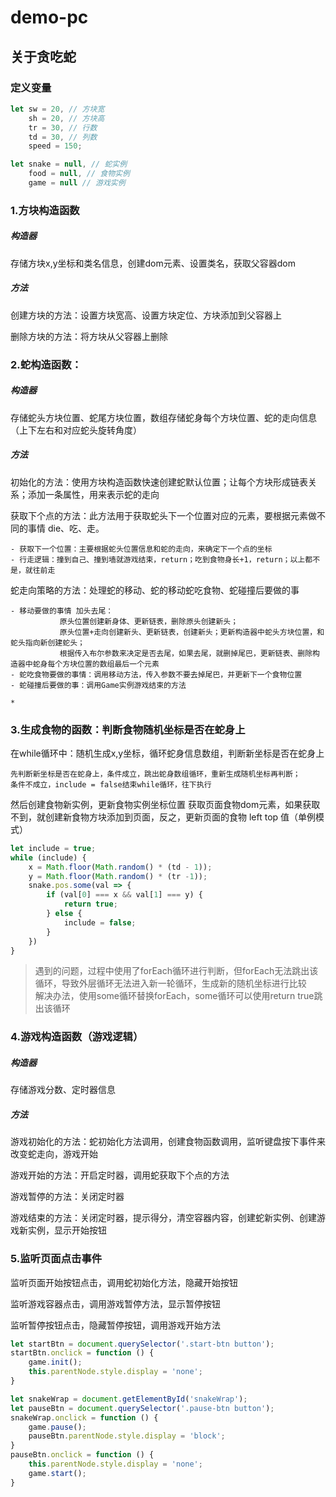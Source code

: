 # demo-pc

## 关于贪吃蛇

### 定义变量

```js
let sw = 20, // 方块宽
    sh = 20, // 方块高
    tr = 30, // 行数
    td = 30, // 列数
    speed = 150;

let snake = null, // 蛇实例
    food = null, // 食物实例
    game = null // 游戏实例
```

### 1.方块构造函数

##### 构造器
存储方块x,y坐标和类名信息，创建dom元素、设置类名，获取父容器dom

##### 方法

创建方块的方法：设置方块宽高、设置方块定位、方块添加到父容器上

删除方块的方法：将方块从父容器上删除

### 2.蛇构造函数：

##### 构造器

存储蛇头方块位置、蛇尾方块位置，数组存储蛇身每个方块位置、蛇的走向信息（上下左右和对应蛇头旋转角度）

##### 方法

初始化的方法：使用方块构造函数快速创建蛇默认位置；让每个方块形成链表关系；添加一条属性，用来表示蛇的走向

获取下个点的方法：此方法用于获取蛇头下一个位置对应的元素，要根据元素做不同的事情 die、吃、走。

    - 获取下一个位置：主要根据蛇头位置信息和蛇的走向，来确定下一个点的坐标
    - 行走逻辑：撞到自己、撞到墙就游戏结束，return；吃到食物身长+1，return；以上都不是，就往前走

蛇走向策略的方法：处理蛇的移动、蛇的移动蛇吃食物、蛇碰撞后要做的事

    - 移动要做的事情 加头去尾：
               原头位置创建新身体、更新链表，删除原头创建新头；
               原头位置+走向创建新头、更新链表，创建新头；更新构造器中蛇头方块位置，和蛇头指向新创建蛇头；
               根据传入布尔参数来决定是否去尾，如果去尾，就删掉尾巴，更新链表、删除构造器中蛇身每个方块位置的数组最后一个元素
    - 蛇吃食物要做的事情：调用移动方法，传入参数不要去掉尾巴，并更新下一个食物位置
    - 蛇碰撞后要做的事：调用Game实例游戏结束的方法

    * 

### 3.生成食物的函数：判断食物随机坐标是否在蛇身上

在while循环中：随机生成x,y坐标，循环蛇身信息数组，判断新坐标是否在蛇身上

    先判断新坐标是否在蛇身上，条件成立，跳出蛇身数组循环，重新生成随机坐标再判断；
    条件不成立，include = false结束while循环，往下执行

然后创建食物新实例，更新食物实例坐标位置
获取页面食物dom元素，如果获取不到，就创建新食物方块添加到页面，反之，更新页面的食物 left top 值（单例模式）

```js
let include = true;
while (include) {
    x = Math.floor(Math.random() * (td - 1));
    y = Math.floor(Math.random() * (tr -1));
    snake.pos.some(val => {
        if (val[0] === x && val[1] === y) {
            return true;
        } else {
            include = false;
        }
    })
}
```

> 遇到的问题，过程中使用了forEach循环进行判断，但forEach无法跳出该循环，导致外层循环无法进入新一轮循环，生成新的随机坐标进行比较  
解决办法，使用some循环替换forEach，some循环可以使用return true跳出该循环

### 4.游戏构造函数（游戏逻辑）

#####  构造器

存储游戏分数、定时器信息

#####  方法

游戏初始化的方法：蛇初始化方法调用，创建食物函数调用，监听键盘按下事件来改变蛇走向，游戏开始

游戏开始的方法：开启定时器，调用蛇获取下个点的方法

游戏暂停的方法：关闭定时器

游戏结束的方法：关闭定时器，提示得分，清空容器内容，创建蛇新实例、创建游戏新实例，显示开始按钮

### 5.监听页面点击事件

监听页面开始按钮点击，调用蛇初始化方法，隐藏开始按钮

监听游戏容器点击，调用游戏暂停方法，显示暂停按钮

监听暂停按钮点击，隐藏暂停按钮，调用游戏开始方法

```js
let startBtn = document.querySelector('.start-btn button');
startBtn.onclick = function () {
    game.init();
    this.parentNode.style.display = 'none';
}

let snakeWrap = document.getElementById('snakeWrap');
let pauseBtn = document.querySelector('.pause-btn button');
snakeWrap.onclick = function () {
    game.pause();
    pauseBtn.parentNode.style.display = 'block';
}
pauseBtn.onclick = function () {
    this.parentNode.style.display = 'none';
    game.start();
}
```

